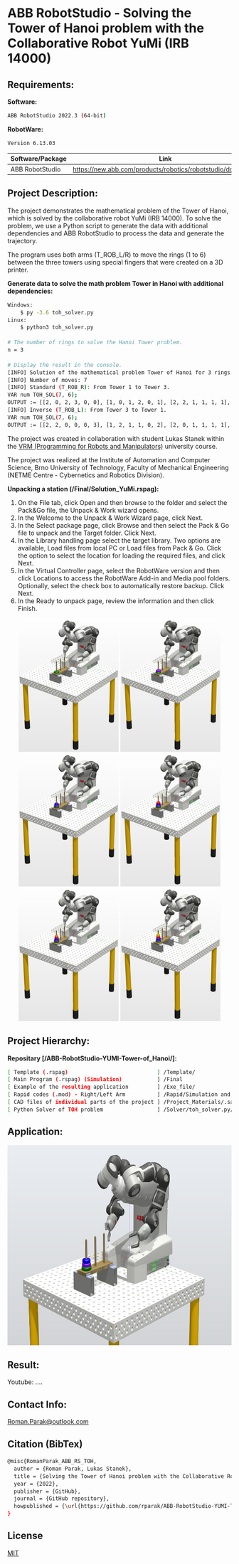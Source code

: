 # ABB RobotStudio - Solving the Tower of Hanoi problem with the Collaborative Robot YuMi (IRB 14000)

## Requirements:

**Software:**
```bash
ABB RobotStudio 2022.3 (64-bit)
```

**RobotWare:**
```bash
Version 6.13.03
```

| Software/Package      | Link                                                                                  |
| --------------------- | ------------------------------------------------------------------------------------- |
| ABB RobotStudio       | https://new.abb.com/products/robotics/robotstudio/downloads                           |

## Project Description:
The project demonstrates the mathematical problem of the Tower of Hanoi, which is solved by the collaborative robot YuMi (IRB 14000). To solve the problem, we use a Python script to generate the data with additional dependencies and ABB RobotStudio to process the data and generate the trajectory. 

The program uses both arms (T_ROB_L/R) to move the rings (1 to 6) between the three towers using special fingers that were created on a 3D printer.

**Generate data to solve the math problem Tower in Hanoi with additional dependencies:**
```bash
Windows:
    $ py -3.6 toh_solver.py
Linux:
    $ python3 toh_solver.py

# The number of rings to solve the Hanoi Tower problem.
n = 3

# Display the result in the console.
[INFO] Solution of the mathematical problem Tower of Hanoi for 3 rings.
[INFO] Number of moves: 7
[INFO] Standard (T_ROB_R): From Tower 1 to Tower 3.
VAR num TOH_SOL(7, 6);
OUTPUT := [[2, 0, 2, 3, 0, 0], [1, 0, 1, 2, 0, 1], [2, 2, 1, 1, 1, 1], [0, 0, 2, 1, 2, 0], [2, 1, 0, 0, 2, 1], [1, 1, 2, 1, 1, 1], [2, 0, 2, 1, 0, 2]]
[INFO] Inverse (T_ROB_L): From Tower 3 to Tower 1.
VAR num TOH_SOL(7, 6);
OUTPUT := [[2, 2, 0, 0, 0, 3], [1, 2, 1, 1, 0, 2], [2, 0, 1, 1, 1, 1], [0, 2, 0, 0, 2, 1], [2, 1, 2, 1, 2, 0], [1, 1, 0, 1, 1, 1], [2, 2, 0, 2, 0, 1]]
```

The project was created in collaboration with student Lukas Stanek within the [VRM (Programming for Robots and Manipulators)](https://github.com/rparak/Programming-for-robots-and-manipulators-VRM) university course.

The project was realized at the Institute of Automation and Computer Science, Brno University of Technology, Faculty of Mechanical Engineering (NETME Centre - Cybernetics and Robotics Division).

**Unpacking a station (/Final/Solution_YuMi.rspag):**
1. On the File tab, click Open and then browse to the folder and select the Pack&Go file, the Unpack & Work wizard opens.
2. In the Welcome to the Unpack & Work Wizard page, click Next.
3. In the Select package page, click Browse and then select the Pack & Go file to unpack and the Target folder. Click Next.
4. In the Library handling page select the target library. Two options are available, Load files from local PC or Load files from Pack & Go. Click the option to select the location for loading the required files, and click Next.
5. In the Virtual Controller page, select the RobotWare version and then click Locations to access the RobotWare Add-in and Media pool folders. Optionally, select the check box to automatically restore backup. Click Next.
6. In the Ready to unpack page, review the information and then click Finish.

<p align="center">
  <img src="https://github.com/rparak/ABB-RobotStudio-YUMI-Tower-of_Hanoi/blob/main/images/RS_R_ID_1.png" width="225" height="300">
  <img src="https://github.com/rparak/ABB-RobotStudio-YUMI-Tower-of_Hanoi/blob/main/images/RS_R_ID_2.png" width="225" height="300">
  <img src="https://github.com/rparak/ABB-RobotStudio-YUMI-Tower-of_Hanoi/blob/main/images/RS_R_ID_3.png" width="225" height="300">
  <img src="https://github.com/rparak/ABB-RobotStudio-YUMI-Tower-of_Hanoi/blob/main/images/RS_R_ID_4.png" width="225" height="300">
  <img src="https://github.com/rparak/ABB-RobotStudio-YUMI-Tower-of_Hanoi/blob/main/images/RS_R_ID_5.png" width="225" height="300">
  <img src="https://github.com/rparak/ABB-RobotStudio-YUMI-Tower-of_Hanoi/blob/main/images/RS_R_ID_6.png" width="225" height="300">
</p>

## Project Hierarchy:

**Repositary [/ABB-RobotStudio-YUMI-Tower-of_Hanoi/]:**

```bash
[ Template (.rspag)                            ] /Template/
[ Main Program (.rspag) (Simulation)           ] /Final
[ Example of the resulting application         ] /Exe_file/
[ Rapid codes (.mod) - Right/Left Arm          ] /Rapid/Simulation and /Real
[ CAD files of individual parts of the project ] /Project_Materials/.sat/
[ Python Solver of TOH problem                 ] /Solver/toh_solver.py/
```

## Application:

<p align="center">
  <img src="https://github.com/rparak/ABB-RobotStudio-YUMI-Tower-of_Hanoi/blob/main/images/RS_Simulation_Workspace.png" width="750" height="450">
</p>

## Result:

Youtube: ....

## Contact Info:
Roman.Parak@outlook.com

## Citation (BibTex)
```bash
@misc{RomanParak_ABB_RS_TOH,
  author = {Roman Parak, Lukas Stanek},
  title = {Solving the Tower of Hanoi problem with the Collaborative Robot YuMi (IRB 14000)},
  year = {2022},
  publisher = {GitHub},
  journal = {GitHub repository},
  howpublished = {\url{https://github.com/rparak/ABB-RobotStudio-YUMI-Tower-of_Hanoi}}
}
```

## License
[MIT](https://choosealicense.com/licenses/mit/)
